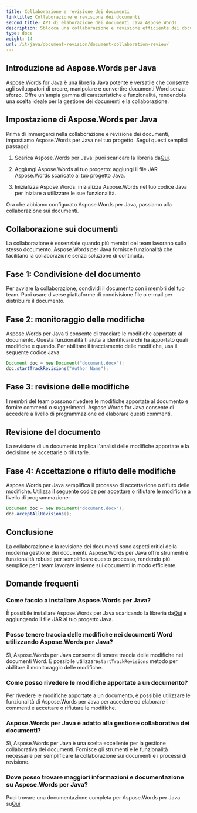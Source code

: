 ```yaml
---
title: Collaborazione e revisione dei documenti
linktitle: Collaborazione e revisione dei documenti
second_title: API di elaborazione dei documenti Java Aspose.Words
description: Sblocca una collaborazione e revisione efficiente dei documenti con Aspose.Words per Java. Scopri come tenere traccia delle modifiche, condividere documenti e semplificare il flusso di lavoro.
type: docs
weight: 14
url: /it/java/document-revision/document-collaboration-review/
---
```


## Introduzione ad Aspose.Words per Java

Aspose.Words for Java è una libreria Java potente e versatile che consente agli sviluppatori di creare, manipolare e convertire documenti Word senza sforzo. Offre un'ampia gamma di caratteristiche e funzionalità, rendendola una scelta ideale per la gestione dei documenti e la collaborazione.

## Impostazione di Aspose.Words per Java

Prima di immergerci nella collaborazione e revisione dei documenti, impostiamo Aspose.Words per Java nel tuo progetto. Segui questi semplici passaggi:

1.  Scarica Aspose.Words per Java: puoi scaricare la libreria da[Qui](https://releases.aspose.com/words/java/).

2. Aggiungi Aspose.Words al tuo progetto: aggiungi il file JAR Aspose.Words scaricato al tuo progetto Java.

3. Inizializza Aspose.Words: inizializza Aspose.Words nel tuo codice Java per iniziare a utilizzare le sue funzionalità.

Ora che abbiamo configurato Aspose.Words per Java, passiamo alla collaborazione sui documenti.

## Collaborazione sui documenti

La collaborazione è essenziale quando più membri del team lavorano sullo stesso documento. Aspose.Words per Java fornisce funzionalità che facilitano la collaborazione senza soluzione di continuità.

## Fase 1: Condivisione del documento

Per avviare la collaborazione, condividi il documento con i membri del tuo team. Puoi usare diverse piattaforme di condivisione file o e-mail per distribuire il documento.

## Fase 2: monitoraggio delle modifiche

Aspose.Words per Java ti consente di tracciare le modifiche apportate al documento. Questa funzionalità ti aiuta a identificare chi ha apportato quali modifiche e quando. Per abilitare il tracciamento delle modifiche, usa il seguente codice Java:

```java
Document doc = new Document("document.docx");
doc.startTrackRevisions("Author Name");
```

## Fase 3: revisione delle modifiche

I membri del team possono rivedere le modifiche apportate al documento e fornire commenti o suggerimenti. Aspose.Words for Java consente di accedere a livello di programmazione ed elaborare questi commenti.

## Revisione del documento

La revisione di un documento implica l'analisi delle modifiche apportate e la decisione se accettarle o rifiutarle.

## Fase 4: Accettazione o rifiuto delle modifiche

Aspose.Words per Java semplifica il processo di accettazione o rifiuto delle modifiche. Utilizza il seguente codice per accettare o rifiutare le modifiche a livello di programmazione:

```java
Document doc = new Document("document.docx");
doc.acceptAllRevisions();
```

## Conclusione

La collaborazione e la revisione dei documenti sono aspetti critici della moderna gestione dei documenti. Aspose.Words per Java offre strumenti e funzionalità robusti per semplificare questo processo, rendendo più semplice per i team lavorare insieme sui documenti in modo efficiente.

## Domande frequenti

### Come faccio a installare Aspose.Words per Java?

 È possibile installare Aspose.Words per Java scaricando la libreria da[Qui](https://releases.aspose.com/words/java/) e aggiungendo il file JAR al tuo progetto Java.

### Posso tenere traccia delle modifiche nei documenti Word utilizzando Aspose.Words per Java?

 Sì, Aspose.Words per Java consente di tenere traccia delle modifiche nei documenti Word. È possibile utilizzare`startTrackRevisions` metodo per abilitare il monitoraggio delle modifiche.

### Come posso rivedere le modifiche apportate a un documento?

Per rivedere le modifiche apportate a un documento, è possibile utilizzare le funzionalità di Aspose.Words per Java per accedere ed elaborare i commenti e accettare o rifiutare le modifiche.

### Aspose.Words per Java è adatto alla gestione collaborativa dei documenti?

Sì, Aspose.Words per Java è una scelta eccellente per la gestione collaborativa dei documenti. Fornisce gli strumenti e le funzionalità necessarie per semplificare la collaborazione sui documenti e i processi di revisione.

### Dove posso trovare maggiori informazioni e documentazione su Aspose.Words per Java?

 Puoi trovare una documentazione completa per Aspose.Words per Java su[Qui](https://reference.aspose.com/words/java/).